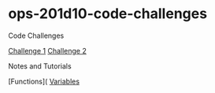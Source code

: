 # ops-201d10-code-challenges
Code Challenges

[Challenge 1](Challenges/helloworld.sh)
[Challenge 2](Challenges/logins.sh)

Notes and Tutorials

[Functions](
[Variables](variables.sh)

